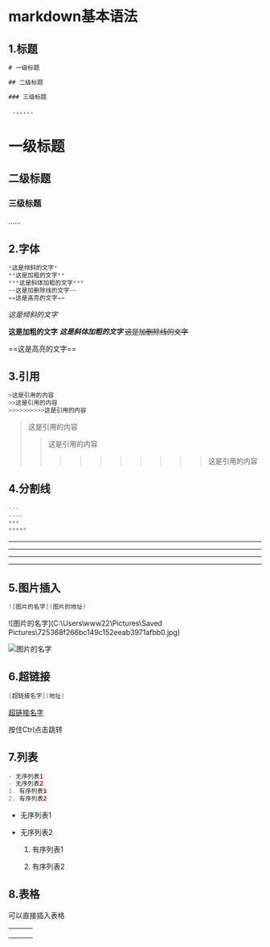 # markdown基本语法

## 1.标题

```java 
# 一级标题

## 二级标题

### 三级标题

 ......
```

# 一级标题

## 二级标题

### 三级标题

 ......

## 2.字体

```java 
*这是倾斜的文字*
**这是加粗的文字**
***这是斜体加粗的文字***
~~这是加删除线的文字~~
==这是高亮的文字==
```

*这是倾斜的文字*

**这是加粗的文字**
***这是斜体加粗的文字***
~~这是加删除线的文字~~

==这是高亮的文字==

## 3.引用

```java
>这是引用的内容
>>这是引用的内容
>>>>>>>>>>这是引用的内容
```

>这是引用的内容
>>这是引用的内容
>>
>>>>>>>>>>这是引用的内容

## 4.分割线

```java
---
----
***
*****
```

---
----
***
*****

## 5.图片插入

```java
![图片的名字](图片的地址)
```

![图片的名字](C:\Users\www22\Pictures\Saved Pictures\725368f266bc149c152eeab3971afbb0.jpg)

![图片的名字](https://img1.baidu.com/it/u=3693209188,926973808&fm=26&fmt=auto&gp=0.jpg)

## 6.超链接

```java
[超链接名字](地址)
```

[超链接名字](https://www.baidu.com/)

按住Ctrl点击跳转

## 7.列表

```java
- 无序列表1
- 无序列表2
1. 有序列表1
2. 有序列表2
```

- 无序列表1

- 无序列表2

  1. 有序列表1

  2. 有序列表2

## 8.表格

可以直接插入表格

|      |      |      |
| ---- | ---- | ---- |
|      |      |      |
|      |      |      |
|      |      |      |

